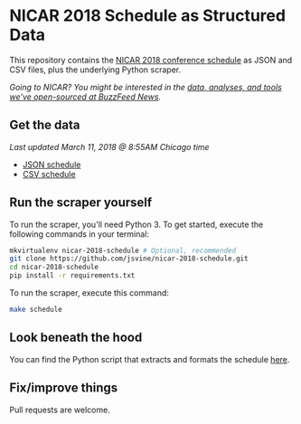 # NICAR 2018 Schedule as Structured Data

This repository contains the [NICAR 2018 conference schedule](https://www.ire.org/conferences/nicar18/schedule/) as JSON and CSV files, plus the underlying Python scraper.

*Going to NICAR? You might be interested in the [data, analyses, and tools we've open-sourced at BuzzFeed News](https://github.com/buzzfeednews/everything).*

## Get the data

*Last updated March 11, 2018 @ 8:55AM Chicago time*

- [JSON schedule](schedule/nicar-2018-schedule.json?raw=true)
- [CSV schedule](schedule/nicar-2018-schedule.csv?raw=true)

## Run the scraper yourself

To run the scraper, you'll need Python 3. To get started, execute the following commands in your terminal:

```bash
mkvirtualenv nicar-2018-schedule # Optional, recommended
git clone https://github.com/jsvine/nicar-2018-schedule.git
cd nicar-2018-schedule
pip install -r requirements.txt
```

To run the scraper, execute this command:

```bash
make schedule
```

## Look beneath the hood

You can find the Python script that extracts and formats the schedule [here](scripts/scrape.py).

## Fix/improve things

Pull requests are welcome.
